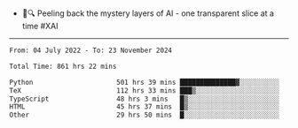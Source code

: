 - 🧅🔍 Peeling back the mystery layers of AI - one transparent slice at a time #XAI

---

<!--START_SECTION:waka-->

```txt
From: 04 July 2022 - To: 23 November 2024

Total Time: 861 hrs 22 mins

Python                     501 hrs 39 mins ██████████████▓░░░░░░░░░░   58.24 %
TeX                        112 hrs 33 mins ███▒░░░░░░░░░░░░░░░░░░░░░   13.07 %
TypeScript                 48 hrs 3 mins   █▒░░░░░░░░░░░░░░░░░░░░░░░   05.58 %
HTML                       45 hrs 37 mins  █▒░░░░░░░░░░░░░░░░░░░░░░░   05.30 %
Other                      29 hrs 50 mins  █░░░░░░░░░░░░░░░░░░░░░░░░   03.46 %
```

<!--END_SECTION:waka-->
